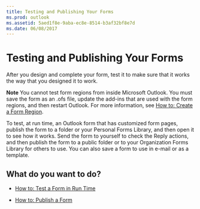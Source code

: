 ```yaml
---
title: Testing and Publishing Your Forms
ms.prod: outlook
ms.assetid: 5aed1f8e-9aba-ec8e-8514-b3af32bf8e7d
ms.date: 06/08/2017
---
```



# Testing and Publishing Your Forms

After you design and complete your form, test it to make sure that it works the way that you designed it to work. 


 **Note**  You cannot test form regions from inside Microsoft Outlook. You must save the form as an .ofs file, update the add-ins that are used with the form regions, and then restart Outlook. For more information, see  [How to: Create a Form Region](create-a-form-region.md).


To test, at run time, an Outlook form that has customized form pages, publish the form to a folder or your Personal Forms Library, and then open it to see how it works. Send the form to yourself to check the Reply actions, and then publish the form to a public folder or to your Organization Forms Library for others to use. You can also save a form to use in e-mail or as a template.


## What do you want to do?


-  [How to: Test a Form in Run Time](test-a-form-in-run-time.md)
    
-  [How to: Publish a Form](publish-a-form.md)
    

